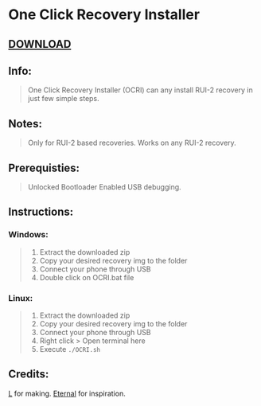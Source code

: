 # One Click Recovery Installer

## [DOWNLOAD](https://github.com/l6174/OCRI/releases/)

## Info:
>One Click Recovery Installer (OCRI) can any install RUI-2 recovery in just few simple steps.

## Notes:
>Only for RUI-2 based recoveries.
>Works on any RUI-2 recovery.

## Prerequisties:
>Unlocked Bootloader
>Enabled USB debugging.

## Instructions:
### Windows:
>1. Extract the downloaded zip
>2. Copy your desired recovery img to the folder
>3. Connect your phone through USB
>4. Double click on OCRI.bat file
### Linux:
>1. Extract the downloaded zip
>2. Copy your desired recovery img to the folder
>3. Connect your phone through USB
>4. Right click > Open terminal here
>5. Execute ```./OCRI.sh```

## Credits:
[L](https://t.me/detective_ryuzaki) for making.
[Eternal](https://t.me/anon_minati) for inspiration.
